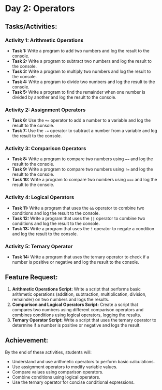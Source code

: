 # Day 2: Operators
## Tasks/Activities:

### Activity 1: Arithmetic Operations

* **Task 1:** Write a program to add two numbers and log the result to the console.
* **Task 2:** Write a program to subtract two numbers and log the result to the console.
* **Task 3:** Write a program to multiply two numbers and log the result to the console.
* **Task 4:** Write a program to divide two numbers and log the result to the console.
* **Task 5:** Write a program to find the remainder when one number is divided by another and log the result to the console.

### Activity 2: Assignment Operators

* **Task 6:** Use the `+=` operator to add a number to a variable and log the result to the console.
* **Task 7:** Use the `-=` operator to subtract a number from a variable and log the result to the console.

### Activity 3: Comparison Operators

* **Task 8:** Write a program to compare two numbers using `==` and log the result to the console.
* **Task 9:** Write a program to compare two numbers using `!=` and log the result to the console.
* **Task 10:** Write a program to compare two numbers using `===` and log the result to the console.

### Activity 4: Logical Operators

* **Task 11:** Write a program that uses the `&&` operator to combine two conditions and log the result to the console.
* **Task 12:** Write a program that uses the `||` operator to combine two conditions and log the result to the console.
* **Task 13:** Write a program that uses the `!` operator to negate a condition and log the result to the console.

### Activity 5: Ternary Operator

* **Task 14:** Write a program that uses the ternary operator to check if a number is positive or negative and log the result to the console.

## Feature Request:

1. **Arithmetic Operations Script:** Write a script that performs basic arithmetic operations (addition, subtraction, multiplication, division, remainder) on two numbers and logs the results.
2. **Comparison and Logical Operators Script:** Create a script that compares two numbers using different comparison operators and combines conditions using logical operators, logging the results.
3. **Ternary Operator Script:** Write a script that uses the ternary operator to determine if a number is positive or negative and logs the result.

## Achievement:

By the end of these activities, students will:

* Understand and use arithmetic operators to perform basic calculations.
* Use assignment operators to modify variable values.
* Compare values using comparison operators.
* Combine conditions using logical operators.
* Use the ternary operator for concise conditional expressions.